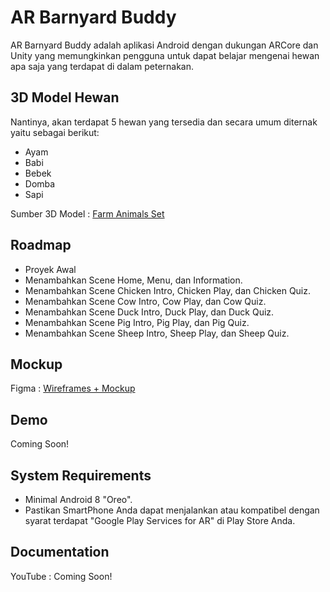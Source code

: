 # AR Barnyard Buddy

AR Barnyard Buddy adalah aplikasi Android dengan dukungan ARCore dan Unity yang memungkinkan pengguna untuk dapat belajar mengenai hewan apa saja yang terdapat di dalam peternakan.

## 3D Model Hewan

Nantinya, akan terdapat 5 hewan yang tersedia dan secara umum diternak yaitu sebagai berikut:
 - Ayam
 - Babi
 - Bebek
 - Domba
 - Sapi

Sumber 3D Model : [Farm Animals Set](https://assetstore.unity.com/packages/3d/farm-animals-set-97945)

## Roadmap

- Proyek Awal
- Menambahkan Scene Home, Menu, dan Information.
- Menambahkan Scene Chicken Intro, Chicken Play, dan Chicken Quiz.
- Menambahkan Scene Cow Intro, Cow Play, dan Cow Quiz.
- Menambahkan Scene Duck Intro, Duck Play, dan Duck Quiz.
- Menambahkan Scene Pig Intro, Pig Play, dan Pig Quiz.
- Menambahkan Scene Sheep Intro, Sheep Play, dan Sheep Quiz.

## Mockup

Figma : [Wireframes + Mockup](https://www.figma.com/file/TAQwvDCydVR2ErZxGxT96N/Wireframe-%26-Mockup-AR-Barnyard-Buddy-UTS?node-id=1%3A8&t=dmHPltwQyLqECHsy-1)

## Demo

Coming Soon!

## System Requirements

- Minimal Android 8 "Oreo".
- Pastikan SmartPhone Anda dapat menjalankan atau kompatibel dengan syarat terdapat "Google Play Services for AR" di Play Store Anda.

## Documentation

YouTube : Coming Soon!
